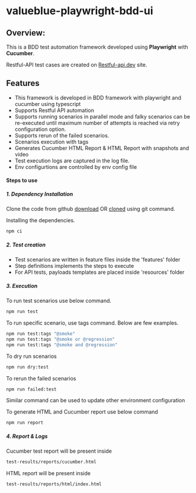 # valueblue-playwright-bdd-ui

## **Overview:**

This is a BDD test automation framework developed using **Playwright** with **Cucumber**.

Restful-API test cases are created on [Restful-api.dev](https://restful-api.dev/) site.

## Features

- This framework is developed in BDD framework with playwright and cucumber using typescript
- Supports Restful API automation
- Supports running scenarios in parallel mode and falky scenarios can be re-executed until maximum number of attempts is reached via retry configuration option.
- Supports rerun of the failed scenarios.
- Scenarios execution with tags
- Generates Cucumber HTML Report & HTML Report with snapshots and video
- Test execution logs are captured in the log file.
- Env configurtions are controlled by env config file


#### Steps to use
##### 1. Dependency Installation

Clone the code from github [download](https://github.com/dineshjk92/valueblue-challenge-ui/archive/refs/heads/main.zip) OR [cloned](https://github.com/dineshjk92/valueblue-challenge-ui.git) using git command.

Installing the dependencies.
```sh
npm ci
```
##### 2. Test creation
- Test scenarios are written in feature files inside the 'features' folder
- Step definitions implements the steps to execute
- For API tests, payloads templates are placed inside 'resources' folder

##### 3. Execution
To run test scenarios use below command.
```sh
npm run test
```
To run specific scenario, use tags command. Below are few examples.
```sh
npm run test:tags "@smoke"
npm run test:tags "@smoke or @regression"
npm run test:tags "@smoke and @regression"
```
To dry run scenarios 
```sh
npm run dry:test
```
To rerun the failed scenarios 
```sh
npm run failed:test
```
Similar command can be used to update other environment configuration

To generate HTML and Cucumber report use below command
```sh
npm run report
```
##### 4. Report & Logs
Cucumber test report will be present inside
```sh
test-results/reports/cucumber.html
```
HTML report will be present inside
```sh
test-results/reports/html/index.html
```

